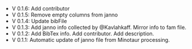 - V 0.1.6: Add contributor
- V 0.1.5: Remove empty columns from janno
- V 0.1.4: Update bibFile
- V 0.1.3: Add janno info collected by @Kavlahkaff. Mirror info to fam file.
- V 0.1.2: Add BibTex info. Add contributor. Add description.
- V 0.1.1: Automatic update of janno file from Minotaur processing.
